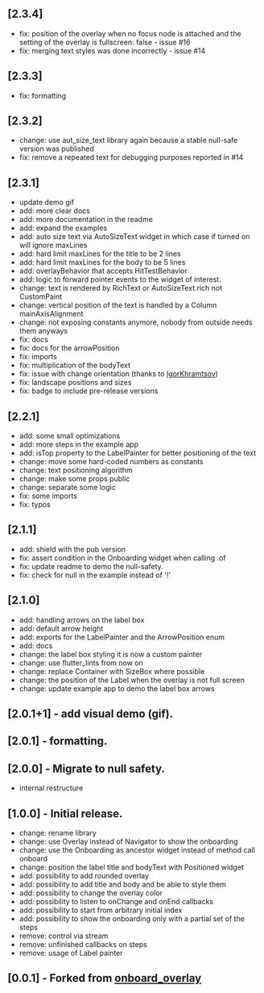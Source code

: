 ## [2.3.4]
  - fix: position of the overlay when no focus node is attached and the setting of the overlay is fullscreen: false - issue #16
  - fix: merging text styles was done incorrectly - issue #14


## [2.3.3]
  - fix: formatting

## [2.3.2]
  - change: use aut_size_text library again because a stable null-safe version was published
  - fix: remove a repeated text for debugging purposes reported in #14

## [2.3.1]
  - update demo gif
  - add: more clear docs
  - add: more documentation in the readme
  - add: expand the examples
  - add: auto size text via AutoSizeText widget in which case if turned on will ignore maxLines
  - add: hard limit maxLines for the title to be 2 lines
  - add: hard limit maxLines for the body to be 5 lines
  - add: overlayBehavior that accepts HitTestBehavior
  - add: logic to forward pointer events to the widget of interest.
  - change: text is rendered by RichText or AutoSizeText.rich not CustomPaint
  - change: vertical position of the text is handled by a Column mainAxisAlignment
  - change: not exposing constants anymore, nobody from outside needs them anyways
  - fix: docs
  - fix: docs for the arrowPosition
  - fix: imports
  - fix: multiplication of the bodyText
  - fix: issue with change orientation (thanks to [IgorKhramtsov](https://github.com/IgorKhramtsov))
  - fix: landscape positions and sizes
  - fix: badge to include pre-release versions

## [2.2.1]
  - add: some small optimizations
  - add: more steps in the example app
  - add: isTop property to the LabelPainter for better positioning of the text
  - change: move some hard-coded numbers as constants
  - change: text positioning algorithm
  - change: make some props public
  - change: separate some logic
  - fix: some imports
  - fix: typos


## [2.1.1]
  - add: shield with the pub version
  - fix: assert condition in the Onboarding widget when calling .of
  - fix: update readme to demo the null-safety.
  - fix: check for null in the example instead of '!'

## [2.1.0]

  - add: handling arrows on the label box
  - add: default arrow height
  - add: exports for the LabelPainter and the ArrowPosition enum
  - add: docs
  - change: the label box styling it is now a custom painter
  - change: use flutter_lints from now on
  - change: replace Container with SizeBox where possible
  - change: the position of the Label when the overlay is not full screen
  - change: update example app to demo the label box arrows


## [2.0.1+1] - add visual demo (gif).

## [2.0.1] - formatting.

## [2.0.0] - Migrate to null safety.

- internal restructure

## [1.0.0] - Initial release.

- change: rename library
- change: use Overlay instead of Navigator to show the onboarding
- change: use the Onboarding as ancestor widget instead of method call onboard
- change: position the label title and bodyText with Positioned widget
- add: possibility to add rounded overlay
- add: possibility to add title and body and be able to style them
- add: possibility to change the overlay color
- add: possibility to listen to onChange and onEnd callbacks
- add: possibility to start from arbitrary initial index
- add: possibility to show the onboarding only with a partial set of the steps
- remove: control via stream
- remove: unfinished callbacks on steps
- remove: usage of Label painter

## [0.0.1] - Forked from [onboard_overlay](https://github.com/lucaslcode/onboard_overlay)
